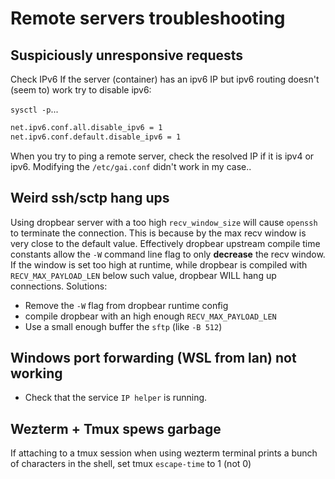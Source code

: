 # Remote servers troubleshooting

## Suspiciously unresponsive requests

Check IPv6
If the server (container) has an ipv6 IP but ipv6 routing doesn't (seem to) work try to disable ipv6:

`sysctl -p`...
``` sh
net.ipv6.conf.all.disable_ipv6 = 1
net.ipv6.conf.default.disable_ipv6 = 1
```

When you try to ping a remote server, check the resolved IP if it is ipv4 or ipv6. 
Modifying the `/etc/gai.conf` didn't work in my case..

## Weird ssh/sctp hang ups
Using dropbear server with a too high `recv_window_size` will cause `openssh` to terminate the connection.
This is because by the max recv window is very close to the default value. Effectively dropbear upstream compile time constants allow the `-W` command line flag to only __decrease__ the recv window. If the window is set too high at runtime, while dropbear is compiled with `RECV_MAX_PAYLOAD_LEN` below such value, dropbear WILL hang up connections. Solutions:
- Remove the `-W` flag from dropbear runtime config
- compile dropbear with an high enough `RECV_MAX_PAYLOAD_LEN`
- Use a small enough buffer the `sftp` (like `-B 512`)

## Windows port forwarding (WSL from lan) not working
- Check that the service `IP helper` is running.

## Wezterm + Tmux spews garbage
If attaching to a tmux session when using wezterm terminal prints a bunch of characters in the shell, set tmux `escape-time` to 1 (not 0)
